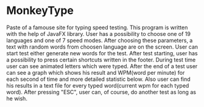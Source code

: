 # MonkeyType

Paste of a famouse site for typing speed testing. This program is written with the help of JavaFX library. User has a possibility to choose one of 19 languages and one of 7 speed modes.
After choosing these parameters, a text with random words from choosen language are on the screen. User can start test either generate new words for the test. After test starting, user has a possibility to 
press certain shortcuts written in the footer. During test time user can see animated letters which were typed. After the end of a test user can see a graph which shows his result and WPM(word per minute) for each 
second of time and more detailed statistic below. Also user can find his results in a text file for every typed word(current wpm for each typed word). After pressing "ESC", user can, of course, do another test
as long as he wish.
